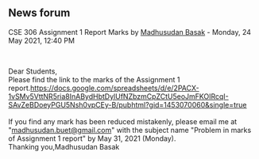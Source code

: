 <h2>News forum</h2><a href="https://moodle.cse.buet.ac.bd/user/view.php?id=523&course=555"></a>
CSE 306 Assignment 1 Report Marks
by <a href="https://moodle.cse.buet.ac.bd/user/view.php?id=523&course=555">Madhusudan Basak</a> - Monday, 24 May 2021, 12:40 PM


 

Dear Students,<br />Please find the link to the marks of the Assignment 1 report.https://docs.google.com/spreadsheets/d/e/2PACX-1vSMv5VttNR5ria8InABydHbtDylUfNZbzmCpZCtU5eoJmFKOIRcqI-SAvZeBDoeyPGU5Nsh0vpCEy-B/pubhtml?gid=1453070060&single=true<br /><br />If you find any mark has been reduced mistakenly, please email me at "madhusudan.buet@gmail.com" with the subject name "Problem in marks of Assignment 1 report" by May 31, 2021 (Monday).<br />Thanking you,Madhusudan Basak






